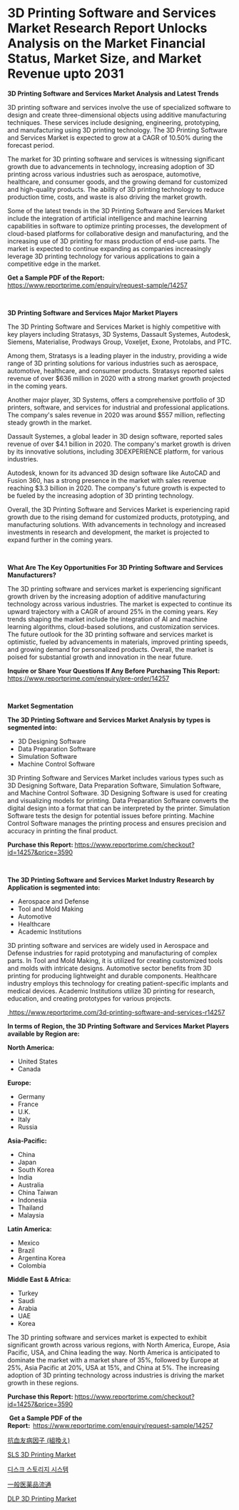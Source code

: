 <p><h1>3D Printing Software and Services Market Research Report Unlocks Analysis on the Market Financial Status, Market Size, and Market Revenue upto 2031</h1></p><p><strong>3D Printing Software and Services Market Analysis and Latest Trends</strong></p>
<p><p>3D printing software and services involve the use of specialized software to design and create three-dimensional objects using additive manufacturing techniques. These services include designing, engineering, prototyping, and manufacturing using 3D printing technology. The 3D Printing Software and Services Market is expected to grow at a CAGR of 10.50% during the forecast period.</p><p>The market for 3D printing software and services is witnessing significant growth due to advancements in technology, increasing adoption of 3D printing across various industries such as aerospace, automotive, healthcare, and consumer goods, and the growing demand for customized and high-quality products. The ability of 3D printing technology to reduce production time, costs, and waste is also driving the market growth.</p><p>Some of the latest trends in the 3D Printing Software and Services Market include the integration of artificial intelligence and machine learning capabilities in software to optimize printing processes, the development of cloud-based platforms for collaborative design and manufacturing, and the increasing use of 3D printing for mass production of end-use parts. The market is expected to continue expanding as companies increasingly leverage 3D printing technology for various applications to gain a competitive edge in the market.</p></p>
<p><strong>Get a Sample PDF of the Report:&nbsp;</strong> <a href="https://www.reportprime.com/enquiry/request-sample/14257">https://www.reportprime.com/enquiry/request-sample/14257</a></p>
<p>&nbsp;</p>
<p><strong>3D Printing Software and Services Major Market Players</strong></p>
<p><p>The 3D Printing Software and Services Market is highly competitive with key players including Stratasys, 3D Systems, Dassault Systemes, Autodesk, Siemens, Materialise, Prodways Group, Voxeljet, Exone, Protolabs, and PTC. </p><p>Among them, Stratasys is a leading player in the industry, providing a wide range of 3D printing solutions for various industries such as aerospace, automotive, healthcare, and consumer products. Stratasys reported sales revenue of over $636 million in 2020 with a strong market growth projected in the coming years.</p><p>Another major player, 3D Systems, offers a comprehensive portfolio of 3D printers, software, and services for industrial and professional applications. The company's sales revenue in 2020 was around $557 million, reflecting steady growth in the market.</p><p>Dassault Systemes, a global leader in 3D design software, reported sales revenue of over $4.1 billion in 2020. The company's market growth is driven by its innovative solutions, including 3DEXPERIENCE platform, for various industries.</p><p>Autodesk, known for its advanced 3D design software like AutoCAD and Fusion 360, has a strong presence in the market with sales revenue reaching $3.3 billion in 2020. The company's future growth is expected to be fueled by the increasing adoption of 3D printing technology.</p><p>Overall, the 3D Printing Software and Services Market is experiencing rapid growth due to the rising demand for customized products, prototyping, and manufacturing solutions. With advancements in technology and increased investments in research and development, the market is projected to expand further in the coming years.</p></p>
<p>&nbsp;</p>
<p><strong>What Are The Key Opportunities For 3D Printing Software and Services Manufacturers?</strong></p>
<p><p>The 3D printing software and services market is experiencing significant growth driven by the increasing adoption of additive manufacturing technology across various industries. The market is expected to continue its upward trajectory with a CAGR of around 25% in the coming years. Key trends shaping the market include the integration of AI and machine learning algorithms, cloud-based solutions, and customization services. The future outlook for the 3D printing software and services market is optimistic, fueled by advancements in materials, improved printing speeds, and growing demand for personalized products. Overall, the market is poised for substantial growth and innovation in the near future.</p></p>
<p><strong>Inquire or Share Your Questions If Any Before Purchasing This Report:</strong> <a href="https://www.reportprime.com/enquiry/pre-order/14257">https://www.reportprime.com/enquiry/pre-order/14257</a></p>
<p>&nbsp;</p>
<p><strong>Market Segmentation</strong></p>
<p><strong>The 3D Printing Software and Services Market Analysis by types is segmented into:</strong></p>
<p><ul><li>3D Designing Software</li><li>Data Preparation Software</li><li>Simulation Software</li><li>Machine Control Software</li></ul></p>
<p><p>3D Printing Software and Services Market includes various types such as 3D Designing Software, Data Preparation Software, Simulation Software, and Machine Control Software. 3D Designing Software is used for creating and visualizing models for printing. Data Preparation Software converts the digital design into a format that can be interpreted by the printer. Simulation Software tests the design for potential issues before printing. Machine Control Software manages the printing process and ensures precision and accuracy in printing the final product.</p></p>
<p><strong>Purchase this Report:&nbsp;</strong><a href="https://www.reportprime.com/checkout?id=14257&price=3590">https://www.reportprime.com/checkout?id=14257&price=3590</a></p>
<p>&nbsp;</p>
<p><strong>The 3D Printing Software and Services Market Industry Research by Application is segmented into:</strong></p>
<p><ul><li>Aerospace and Defense</li><li>Tool and Mold Making</li><li>Automotive</li><li>Healthcare</li><li>Academic Institutions</li></ul></p>
<p><p>3D printing software and services are widely used in Aerospace and Defense industries for rapid prototyping and manufacturing of complex parts. In Tool and Mold Making, it is utilized for creating customized tools and molds with intricate designs. Automotive sector benefits from 3D printing for producing lightweight and durable components. Healthcare industry employs this technology for creating patient-specific implants and medical devices. Academic Institutions utilize 3D printing for research, education, and creating prototypes for various projects.</p></p>
<p><a href="https://www.reportprime.com/3d-printing-software-and-services-r14257">&nbsp;https://www.reportprime.com/3d-printing-software-and-services-r14257</a></p>
<p><strong>In terms of Region, the 3D Printing Software and Services Market Players available by Region are:</strong></p>
<p>
    <p> <strong> North America: </strong>
        <ul>
            <li>United States</li>
            <li>Canada</li>
        </ul>
        </p> 
    <p> <strong> Europe: </strong>
        <ul>
            <li>Germany</li>
            <li>France</li>
            <li>U.K.</li>
            <li>Italy</li>
            <li>Russia</li>
        </ul>
        </p> 
    <p> <strong> Asia-Pacific: </strong>
        <ul>
            <li>China</li>
            <li>Japan</li>
            <li>South Korea</li>
            <li>India</li>
            <li>Australia</li>
            <li>China Taiwan</li>
            <li>Indonesia</li>
            <li>Thailand</li>
            <li>Malaysia</li>
        </ul>
        </p> 
    <p> <strong> Latin America: </strong>
        <ul>
            <li>Mexico</li>
            <li>Brazil</li>
            <li>Argentina Korea</li>
            <li>Colombia</li>
        </ul>
        </p> 
    <p> <strong> Middle East & Africa: </strong>
        <ul>
            <li>Turkey</li>
            <li>Saudi</li>
            <li>Arabia</li>
            <li>UAE</li>
            <li>Korea</li>
        </ul>
    </p>
    </p>
<p><p>The 3D printing software and services market is expected to exhibit significant growth across various regions, with North America, Europe, Asia Pacific, USA, and China leading the way. North America is anticipated to dominate the market with a market share of 35%, followed by Europe at 25%, Asia Pacific at 20%, USA at 15%, and China at 5%. The increasing adoption of 3D printing technology across industries is driving the market growth in these regions.</p></p>
<p><strong>Purchase this Report: </strong><a href="https://www.reportprime.com/checkout?id=14257&price=3590">https://www.reportprime.com/checkout?id=14257&price=3590</a></p>
<p>&nbsp;<strong>Get a Sample PDF of the Report:&nbsp;&nbsp;</strong><a href="https://www.reportprime.com/enquiry/request-sample/14257">https://www.reportprime.com/enquiry/request-sample/14257</a></p>
<p><strong></strong></p>
<p><p><a href="https://github.com/JerelSchulit20231/Market-Research-Report-List-1/blob/main/854039780847.md">抗血友病因子 (組換え)</a></p><p><a href="https://github.com/RosemarieLeffler2023/Market-Research-Report-List-1/blob/main/sls-3d-printing-market.md">SLS 3D Printing Market</a></p><p><a href="https://github.com/durgin521/Market-Research-Report-List-1/blob/main/339189375223.md">디스크 스토리지 시스템</a></p><p><a href="https://github.com/NovaStamm2023/Market-Research-Report-List-1/blob/main/107829380846.md">一般医薬品流通</a></p><p><a href="https://github.com/susanjprice2023/Market-Research-Report-List-1/blob/main/dlp-3d-printing-market.md">DLP 3D Printing Market</a></p></p>